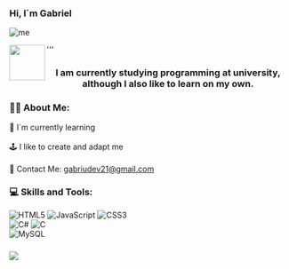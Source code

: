 ### Hi, I´m Gabriel

![me](https://i.imgur.com/NsBXIkV.png)

<a href="https://linkedin.com/in/www.linkedin.com/in/gabrielsandrigo">
 <img align="left" alt"LinkedIn" | LinkedIn width="64px" src="https://img.shields.io/badge/LinkedIn-0077B5?style=for-the-badge&logo=linkedin&logoColor=white" />
</a>

'''

<div>
  <h3 align="center"> I am currently studying programming at university, although I also like to learn on my own.</h3>  
</div>

### 👨🏻 About Me:
🌱 I´m currently learning<br><br>🕹️ I like to create and adapt me<br><br>📧 Contact Me: gabriudev21@gmail.com  

### 💻 Skills and Tools:
![HTML5](https://img.shields.io/badge/html5-%23E34F26.svg?style=for-the-badge&logo=html5&logoColor=white) ![JavaScript](https://img.shields.io/badge/javascript-%23323330.svg?style=for-the-badge&logo=javascript&logoColor=%23F7DF1E) ![CSS3](https://img.shields.io/badge/css3-%231572B6.svg?style=for-the-badge&logo=css3&logoColor=white)<br> ![C#](https://img.shields.io/badge/c%23-%23239120.svg?style=for-the-badge&logo=csharp&logoColor=white) ![C](https://img.shields.io/badge/c-%2300599C.svg?style=for-the-badge&logo=c&logoColor=white)<br> ![MySQL](https://img.shields.io/badge/mysql-%2300000f.svg?style=for-the-badge&logo=mysql&logoColor=white)

###
[![](https://visitcount.itsvg.in/api?id=GabriuDEV&icon=5&color=1)](https://visitcount.itsvg.in)  
